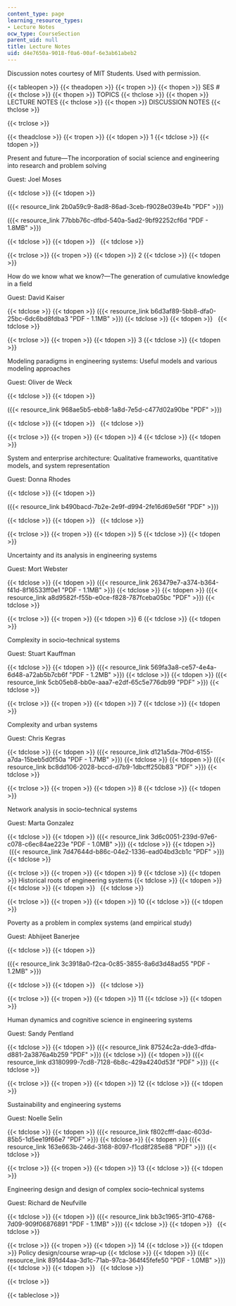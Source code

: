 ```yaml
---
content_type: page
learning_resource_types:
- Lecture Notes
ocw_type: CourseSection
parent_uid: null
title: Lecture Notes
uid: d4e7650a-9018-f0a6-00af-6e3ab61abeb2
---
```


Discussion notes courtesy of MIT Students. Used with permission.

{{< tableopen >}}
{{< theadopen >}}
{{< tropen >}}
{{< thopen >}}
SES #
{{< thclose >}}
{{< thopen >}}
TOPICS
{{< thclose >}}
{{< thopen >}}
LECTURE NOTES
{{< thclose >}}
{{< thopen >}}
DISCUSSION NOTES
{{< thclose >}}

{{< trclose >}}

{{< theadclose >}}
{{< tropen >}}
{{< tdopen >}}
1
{{< tdclose >}}
{{< tdopen >}}


Present and future—The incorporation of social science and engineering into research and problem solving

Guest: Joel Moses


{{< tdclose >}}
{{< tdopen >}}


({{< resource_link 2b0a59c9-8ad8-86ad-3ceb-f9028e039e4b "PDF" >}})

({{< resource_link 77bbb76c-dfbd-540a-5ad2-9bf92252cf6d "PDF - 1.8MB" >}})


{{< tdclose >}}
{{< tdopen >}}
 
{{< tdclose >}}

{{< trclose >}}
{{< tropen >}}
{{< tdopen >}}
2
{{< tdclose >}}
{{< tdopen >}}


How do we know what we know?—The generation of cumulative knowledge in a field

Guest: David Kaiser


{{< tdclose >}}
{{< tdopen >}}
({{< resource_link b6d3af89-5bb8-dfa0-25bc-6dc6bd8fdba3 "PDF - 1.1MB" >}})
{{< tdclose >}}
{{< tdopen >}}
 
{{< tdclose >}}

{{< trclose >}}
{{< tropen >}}
{{< tdopen >}}
3
{{< tdclose >}}
{{< tdopen >}}


Modeling paradigms in engineering systems: Useful models and various modeling approaches

Guest: Oliver de Weck


{{< tdclose >}}
{{< tdopen >}}


({{< resource_link 968ae5b5-ebb8-1a8d-7e5d-c477d02a90be "PDF" >}})


{{< tdclose >}}
{{< tdopen >}}
 
{{< tdclose >}}

{{< trclose >}}
{{< tropen >}}
{{< tdopen >}}
4
{{< tdclose >}}
{{< tdopen >}}


System and enterprise architecture: Qualitative frameworks, quantitative models, and system representation

Guest: Donna Rhodes


{{< tdclose >}}
{{< tdopen >}}


({{< resource_link b490bacd-7b2e-2e9f-d994-2fe16d69e56f "PDF" >}})


{{< tdclose >}}
{{< tdopen >}}
 
{{< tdclose >}}

{{< trclose >}}
{{< tropen >}}
{{< tdopen >}}
5
{{< tdclose >}}
{{< tdopen >}}


Uncertainty and its analysis in engineering systems

Guest: Mort Webster


{{< tdclose >}}
{{< tdopen >}}
({{< resource_link 263479e7-a374-b364-f41d-8f16533ff0e1 "PDF - 1.1MB" >}})
{{< tdclose >}}
{{< tdopen >}}
({{< resource_link a8d9582f-f55b-e0ce-f828-787fceba05bc "PDF" >}})
{{< tdclose >}}

{{< trclose >}}
{{< tropen >}}
{{< tdopen >}}
6
{{< tdclose >}}
{{< tdopen >}}


Complexity in socio–technical systems

Guest: Stuart Kauffman


{{< tdclose >}}
{{< tdopen >}}
({{< resource_link 569fa3a8-ce57-4e4a-6d48-a72ab5b7cb6f "PDF - 1.2MB" >}})
{{< tdclose >}}
{{< tdopen >}}
({{< resource_link 5cb05eb8-bb0e-aaa7-e2df-65c5e776db99 "PDF" >}})
{{< tdclose >}}

{{< trclose >}}
{{< tropen >}}
{{< tdopen >}}
7
{{< tdclose >}}
{{< tdopen >}}


Complexity and urban systems

Guest: Chris Kegras


{{< tdclose >}}
{{< tdopen >}}
({{< resource_link d121a5da-7f0d-6155-a7da-15beb5d0f50a "PDF - 1.7MB" >}})
{{< tdclose >}}
{{< tdopen >}}
({{< resource_link bc8dd106-2028-bccd-d7b9-1dbcff250b83 "PDF" >}})
{{< tdclose >}}

{{< trclose >}}
{{< tropen >}}
{{< tdopen >}}
8
{{< tdclose >}}
{{< tdopen >}}


Network analysis in socio–technical systems

Guest: Marta Gonzalez


{{< tdclose >}}
{{< tdopen >}}
({{< resource_link 3d6c0051-239d-97e6-c078-c6ec84ae223e "PDF - 1.0MB" >}})
{{< tdclose >}}
{{< tdopen >}}
 ({{< resource_link 7d47644d-b86c-04e2-1336-ead04bd3cb1c "PDF" >}})
{{< tdclose >}}

{{< trclose >}}
{{< tropen >}}
{{< tdopen >}}
9
{{< tdclose >}}
{{< tdopen >}}
Historical roots of engineering systems
{{< tdclose >}}
{{< tdopen >}}
 
{{< tdclose >}}
{{< tdopen >}}
 
{{< tdclose >}}

{{< trclose >}}
{{< tropen >}}
{{< tdopen >}}
10
{{< tdclose >}}
{{< tdopen >}}


Poverty as a problem in complex systems (and empirical study)

Guest: Abhijeet Banerjee


{{< tdclose >}}
{{< tdopen >}}


({{< resource_link 3c3918a0-f2ca-0c85-3855-8a6d3d48ad55 "PDF - 1.2MB" >}})


{{< tdclose >}}
{{< tdopen >}}
 
{{< tdclose >}}

{{< trclose >}}
{{< tropen >}}
{{< tdopen >}}
11
{{< tdclose >}}
{{< tdopen >}}


Human dynamics and cognitive science in engineering systems

Guest: Sandy Pentland


{{< tdclose >}}
{{< tdopen >}}
({{< resource_link 87524c2a-dde3-dfda-d881-2a3876a4b259 "PDF" >}})
{{< tdclose >}}
{{< tdopen >}}
({{< resource_link d3180999-7cd8-7128-6b8c-429a4240d53f "PDF" >}})
{{< tdclose >}}

{{< trclose >}}
{{< tropen >}}
{{< tdopen >}}
12
{{< tdclose >}}
{{< tdopen >}}


Sustainability and engineering systems

Guest: Noelle Selin


{{< tdclose >}}
{{< tdopen >}}
({{< resource_link f802cfff-daac-603d-85b5-1d5ee19f66e7 "PDF" >}})
{{< tdclose >}}
{{< tdopen >}}
({{< resource_link 163e663b-246d-3168-8097-f1cd8f285e88 "PDF" >}})
{{< tdclose >}}

{{< trclose >}}
{{< tropen >}}
{{< tdopen >}}
13
{{< tdclose >}}
{{< tdopen >}}


Engineering design and design of complex socio–technical systems

Guest: Richard de Neufville


{{< tdclose >}}
{{< tdopen >}}
({{< resource_link bb3c1965-3f10-4768-7d09-909f06876891 "PDF - 1.1MB" >}})
{{< tdclose >}}
{{< tdopen >}}
 
{{< tdclose >}}

{{< trclose >}}
{{< tropen >}}
{{< tdopen >}}
14
{{< tdclose >}}
{{< tdopen >}}
Policy design/course wrap–up
{{< tdclose >}}
{{< tdopen >}}
({{< resource_link 891d44aa-3d1c-71ab-97ca-364f45fefe50 "PDF - 1.0MB" >}})
{{< tdclose >}}
{{< tdopen >}}
 
{{< tdclose >}}

{{< trclose >}}

{{< tableclose >}}